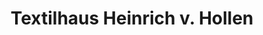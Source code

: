 ---
title: "Textilhaus Heinrich v. Hollen"
url: /weyhe/textilhaus-heinrich-v-hollen/
shop: Kleidung
---